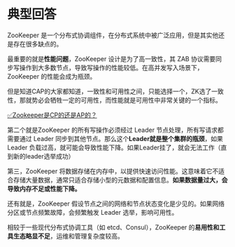 # 典型回答


ZooKeeper 是一个分布式协调组件，在分布式系统中被广泛应用，但是其实他还是存在很多缺点的。



最重要的就是**性能问题**，ZooKeeper 设计是为了高一致性，其 ZAB 协议需要同步写操作到大多数节点，导致写操作的性能较低。在高并发写入场景下，ZooKeeper 的性能会成为瓶颈。



但是知道CAP的大家都知道，一致性和可用性之间，只能选择一个，ZK选了一致性，那就势必会牺牲一定的可用性，而性能就是可用性中非常关键的一个指标。



[✅Zookeeper是CP的还是AP的？](https://www.yuque.com/hollis666/qyhor6/lxznb86av97adwt6)



第二个就是ZooKeeper 的所有写操作必须经过 Leader 节点处理，所有写请求都需要通过 Leader 同步到其他节点。那么这个**Leader就是整个集群的瓶颈**，如果 Leader 负载过高，就可能会导致性能下降。如果Leader挂了，就会无法工作（直到新的leader选举成功）



第三，ZooKeeper 将数据存储在内存中，以提供快速访问性能。这意味着它不适合存储大量数据，通常只适合存储小型的元数据和配置信息。**如果数据量过大，会导致内存不足或性能下降。**



还有就是，ZooKeeper 假设节点之间的网络和节点状态变化是少见的。如果网络分区或节点频繁故障，会频繁触发 Leader 选举，影响可用性。



相较于一些现代分布式协调工具（如 etcd、Consul），ZooKeeper 的**易用性和工具生态略显不足**，运维和管理复杂度较高。

